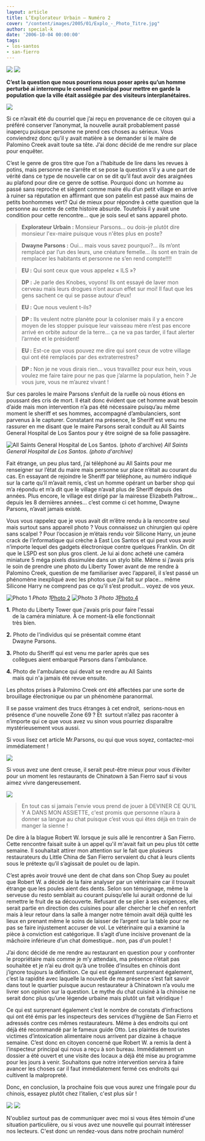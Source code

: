 ```yaml
---
layout: article
title: L’Explorateur Urbain – Numéro 2
cover: "/content/images/2005/01/Explo_-_Photo_Titre.jpg"
author: special-k
date: '2006-10-04 00:00:00'
tags:
- los-santos
- san-fierro
---
```


![](/content/images/2005/01/explo_-_title_no_2.jpg)
![](/content/images/2005/01/Explo_-_Palomino_-_Article_-_Title.jpg)

**C’est la question que nous pourrions nous poser après qu’un homme perturbé ai interrompu le conseil municipal pour mettre en garde la population que la ville était assiégée par des visiteurs interplanétaires.**

![](/content/images/2005/01/Explo_2_-_palomino_-_welcome_sign.jpg)

Si ce n’avait été du courriel que j’ai reçu en provenance de ce citoyen qui a préféré conserver l’anonymat, la nouvelle aurait probablement passé inaperçu puisque personne ne prend ces choses au sérieux. Vous conviendrez donc qu’il y avait matière à se demander si le maire de Palomino Creek avait toute sa tête. J’ai donc décidé de me rendre sur place pour enquêter.

C’est le genre de gros titre que l’on a l’habitude de lire dans les revues à potins, mais personne ne s’arrête et se pose la question s’il y a une part de vérité dans ce type de nouvelle car on se dit qu’il faut avoir des araignées au plafond pour dire ce genre de sottise. Pourquoi donc un homme au passé sans reproche et siègent comme maire élu d’un petit village en arrive à ruiner sa réputation en affirmant que son patelin est passé aux mains de petits bonhommes vert? Qui de mieux pour répondre à cette question que la personne au centre de cette histoire absurde. Toutefois il y avait une condition pour cette rencontre... que je sois seul et sans appareil photo.

> **Explorateur Urbain&nbsp;:** Monsieur Parsons... ou dois-je plutôt dire monsieur l'ex-maire puisque vous n'êtes plus en poste?

> **Dwayne Parsons&nbsp;:** Oui... mais vous savez pourquoi?... ils m’ont remplacé par l’un des leurs, une créature femelle... ils sont en train de remplacer les habitants et personne ne s’en rend compte!!!!

> **EU&nbsp;:** Qui sont ceux que vous appelez «&nbsp;ILS&nbsp;»?

> **DP&nbsp;:** Je parle des Knobes, voyons! Ils ont essayé de laver mon cerveau mais leurs drogues n’ont aucun effet sur moi! Il faut que les gens sachent ce qui se passe autour d’eux!

> **EU&nbsp;:** Que nous veulent t-ils?

> **DP&nbsp;:** Ils veulent notre planète pour la coloniser mais il y a encore moyen de les stopper puisque leur vaisseau mère n’est pas encore arrivé en orbite autour de la terre... ça ne va pas tarder, il faut alerter l’armée et le président!

> **EU&nbsp;:** Est-ce que vous pouvez me dire qui sont ceux de votre village qui ont été remplacés par des extraterrestres?

> **DP&nbsp;:** Non je ne vous dirais rien... vous travaillez pour eux hein, vous voulez me faire taire pour ne pas que j’alarme la population, hein ? Je vous jure, vous ne m’aurez vivant !

Sur ces paroles le maire Parsons s’enfuit de la ruelle où nous étions en poussant des cris de mort. Il était donc évident que cet homme avait besoin d’aide mais mon intervention n’a pas été nécessaire puisqu’au même moment le sheriff et ses hommes, accompagné d’ambulanciers, sont parvenus à le capturer. Constatant ma présence, le Sheriff est venu me rassurer en me disant que le maire Parsons serait conduit au All Saints General Hospital de Los Santos pour y être soigné de sa folie passagère.

![All Saints General Hospital de Los Santos. (photo d'archive)](/content/images/2005/01/Explo_2_-_palomino_-_allsaints.jpg)
_All Saints General Hospital de Los Santos. (photo d'archive)_

Fait étrange, un peu plus tard, j’ai téléphoné au All Saints pour me renseigner sur l’état du maire mais personne sur place n’était au courant du cas. En essayant de rejoindre le Sheriff par téléphone, au numéro indiqué sur la carte qu’il m’avait remis, c’est un homme opérant un barber shop qui m’a répondu et m’a dit que le village n’avait plus de Sheriff depuis des années. Plus encore, le village est dirigé par la mairesse Elizabeth Paltrow... depuis les 8 dernières années... c’est comme ci cet homme, Dwayne Parsons, n’avait jamais existé.

Vous vous rappelez que je vous avait dit m’être rendu à la rencontre seul mais surtout sans appareil photo ? Vous connaissez un chirurgien qui opère sans scalpel ? Pour l’occasion je m’étais rendu voir Silicone Harry, un jeune crack de l’informatique qui crèche à East Los Santos et qui peut vous avoir n’importe lequel des gadgets électronique contre quelques Franklin. On dit que le LSPD est son plus gros client. Je lui ai donc acheté une caméra miniature 5 méga pixels dissimulée dans un stylo bille. Même si j’avais pris le soin de prendre une photo du Liberty Tower avant de me rendre à Palomino Creek, question de me familiariser avec l’appareil, il s’est passé un phénomène inexpliqué avec les photos que j’ai fait sur place... même Silicone Harry ne comprend pas ce qu'il s’est produit... voyez de vos yeux.

![Photo 1](/content/images/2005/01/Explo_2_-_palomino_-_libertytower.jpg)
_Photo 1_[Photo 2](/content/images/2005/01/Explo_2_-_palomino_-_parsons.jpg)
![Photo 3](/content/images/2005/01/Explo_2_-_palomino_-_sheriff.jpg)
_Photo 3_[Photo 4](/content/images/2005/01/Explo_2_-_palomino_-_ambulance.jpg)

**1.** Photo du Liberty Tower que j'avais pris pour faire l'essai  
&nbsp;&nbsp;&nbsp; de la caméra miniature. À ce moment-là elle fonctionnait  
&nbsp;&nbsp;&nbsp; très bien.

**2.** Photo de l'individus qui se présentait comme étant  
&nbsp;&nbsp;&nbsp; Dwayne Parsons.

**3.** Photo du Sheriff qui est venu me parler après que ses  
&nbsp;&nbsp;&nbsp; collègues aient embarqué Parsons dans l'ambulance.

**4.** Photo de l'ambulance qui devait se rendre au All Saints  
&nbsp;&nbsp;&nbsp; mais qui n'a jamais été revue ensuite.

Les photos prises à Palomino Creek ont été affectées par une sorte de brouillage électronique ou par un phénomène paranormal.

Il se passe vraiment des trucs étranges à cet endroit,&nbsp; serions-nous en présence d'une nouvelle Zone 69 ? Et &nbsp;surtout n’allez pas raconter à n’importe qui ce que vous avez vu sinon vous pourriez disparaître mystérieusement vous aussi.

Si vous lisez cet article Mr.Parsons, ou qui que vous soyez, contactez-moi immédiatement !

![](/content/images/2005/01/Explo_2_-_Chinatown_-_Article_-_Title.jpg)

Si vous avez une dent creuse, il serait peut-être mieux pour vous d’éviter pour un moment les restaurants de Chinatown à San Fierro sauf si vous aimez vivre dangereusement.

![](/content/images/2005/01/Explo_2_-_chinatown_-_porte_quartier.jpg)

> En tout cas si jamais l'envie vous prend de jouer à DEVINER CE QU'IL Y A DANS MON ASSIETTE, c'est promis que personne n’aura à donner sa langue au chat puisque c’est vous qui êtes déjà en train de manger la sienne !

De dire à la blague Robert W. lorsque je suis allé le rencontrer à San Fierro. Cette rencontre faisait suite à un appel qu'il m'avait fait un peu plus tôt cette semaine. Il souhaitait attirer mon attention sur le fait que plusieurs restaurateurs du Little China de San Fierro servaient du chat à leurs clients sous le prétexte qu’il s’agissait de poulet ou de lapin.

C’est après avoir trouvé une dent de chat dans son Chop Suey au poulet que Robert W. a décidé de la faire analyser par un vétérinaire car il trouvait étrange que les poules aient des dents. Selon son témoignage, même la serveuse du resto semblait au courant puisqu’elle lui aurait ordonné de lui remettre le fruit de sa découverte. Refusant de se plier à ses exigences, elle serait partie en direction des cuisines pour aller chercher le chef en renfort mais à leur retour dans la salle à manger notre témoin avait déjà quitté les lieux en prenant même le soins de laisser de l’argent sur la table pour ne pas se faire injustement accuser de vol. Le vétérinaire qui a examiné la pièce à conviction est catégorique. Il s’agit d’une incisive provenant de la mâchoire inférieure d’un chat domestique.. non, pas d'un poulet !

J’ai donc décidé de me rendre au restaurant en question pour y confronter le propriétaire mais comme je m’y attendais, ma présence n’était pas souhaitée et je n’ai eu droit qu’à une trollée d’insultes en chinois dont j’ignore toujours la définition. Ce qui est également surprenant également, c’est la rapidité avec laquelle la nouvelle de ma présence s’est fait savoir dans tout le quartier puisque aucun restaurateur à Chinatown n’a voulu me livrer son opinion sur la question. Le mythe du chat cuisiné à la chinoise ne serait donc plus qu’une légende urbaine mais plutôt un fait véridique !

Ce qui est surprenant également c’est le nombre de constats d’infractions qui ont été émis par les inspecteurs des services d’hygiène de San Fierro et adressés contre ces mêmes restaurateurs. Même à des endroits qui ont déjà été recommandé par le fameux guide Otto. Les plaintes de touristes victimes d’intoxication alimentaire nous arrivent par dizaine à chaque semaine. C’est donc en citoyen concerné que Robert W. a remis la dent à l’inspecteur principal qui nous a reçu à son bureau. Immédiatement un dossier a été ouvert et une visite des locaux a déjà été mise au programme pour les jours à venir. Souhaitons que notre intervention servira à faire avancer les choses car il faut immédiatement fermé ces endroits qui cultivent la malpropreté.

Donc, en conclusion, la prochaine fois que vous aurez une fringale pour du chinois, essayez plutôt chez l’italien, c'est plus sûr !

![](/content/images/2005/01/Explo_-_Photo_Titre.jpg)
![](/content/images/2005/01/Explo_-_ecrivez-moi.jpg)

N'oubliez surtout pas de communiquer avec moi si vous êtes témoin d'une situation particulière, ou si vous avez une nouvelle qui pourrait intéresser nos lecteurs. C'est donc un rendez-vous dans notre prochain numéro!

<!--kg-card-end: markdown-->
